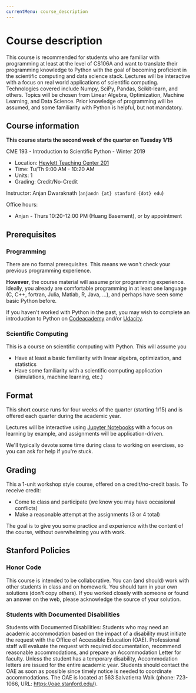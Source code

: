 ```yaml
---
currentMenu: course_description
---
```


# Course description

This course is recommended for students who are familiar with programming at least at the level of CS106A and want to translate their programming knowledge to Python with the goal of becoming proficient in the scientific computing and data science stack. Lectures will be interactive with a focus on real world applications of scientific computing. Technologies covered include Numpy, SciPy, Pandas, Scikit-learn, and others. Topics will be chosen from Linear Algebra, Optimization, Machine Learning, and Data Science. Prior knowledge of programming will be assumed, and some familiarity with Python is helpful, but not mandatory.

## Course information

**This course starts the second week of the quarter on Tuesday 1/15**

CME 193 - Introduction to Scientific Python - Winter 2019
- Location: [Hewlett Teaching Center 201](https://campus-map.stanford.edu/?srch=Hewlett+Teaching+Center+201)
- Time: Tu/Th 9:00 AM - 10:20 AM
- Units: 1
- Grading: Credit/No-Credit

Instructor:
Anjan Dwaraknath (`anjandn {at} stanford {dot} edu`)

Office hours:
* Anjan - Thurs 10:20-12:00 PM (Huang Basement), or by appointment

## Prerequisites
### Programming

There are no formal prerequisites. This means we won't check your previous programming experience.

**However**, the course material will assume prior programming experience.  Ideally, you already are comfortable programming in at least one language (C, C++, fortran, Julia, Matlab, R, Java, ...), and perhaps have seen some basic Python before.

If you haven't worked with Python in the past, you may wish to complete an introduction to Python on [Codeacademy](http://www.codecademy.com/en/tracks/python)
and/or [Udacity](https://www.udacity.com/course/cs101).

### Scientific Computing

This is a course on scientific computing with Python.  This will assume you
* Have at least a basic familiarity with linear algebra, optimization, and statistics
* Have some familiarity with a scientific computing application (simulations, machine learning, etc.)

## Format

This short course runs for four weeks of the quarter (starting 1/15) and is offered each quarter during the academic year.

Lectures will be interactive using [Jupyter Notebooks](http://jupyter.org/) with a focus on learning by example, and assignments will be application-driven.

We'll typically devote some time during class to working on exercises, so you can ask for help if you're stuck.


## Grading

This a 1-unit workshop style course, offered on a credit/no-credit basis.  To receive credit:
* Come to class and participate (we know you may have occasional conflicts)
* Make a reasonable attempt at the assignments (3 or 4 total)

The goal is to give you some practice and experience with the content of the course, without overwhelming you with work.

## Stanford Policies

### Honor Code
This course is intended to be collaborative.  You can (and should) work with other students in class and on homework.  You should turn in your own solutions (don't copy others). If you worked closely with someone or found an answer on the web, please acknowledge the source of your solution.

### Students with Documented Disabilities
Students with Documented Disabilities: Students who may need an academic accommodation based on the impact of a disability must initiate the request with the Office of Accessible Education (OAE). Professional staff will evaluate the request with required documentation, recommend reasonable accommodations, and prepare an Accommodation Letter for faculty. Unless the student has a temporary disability, Accommodation letters are issued for the entire academic year. Students should contact the OAE as soon as possible since timely notice is needed to coordinate accommodations. The OAE is located at 563 Salvatierra Walk (phone: 723-1066, URL: https://oae.stanford.edu/).
